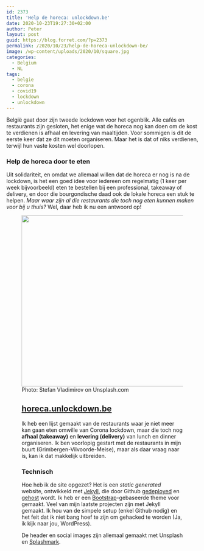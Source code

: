 ```yaml
---
id: 2373
title: 'Help de horeca: unlockdown.be'
date: 2020-10-23T19:27:30+02:00
author: Peter
layout: post
guid: https://blog.forret.com/?p=2373
permalink: /2020/10/23/help-de-horeca-unlockdown-be/
image: /wp-content/uploads/2020/10/square.jpg
categories:
  - Belgium
  - NL
tags:
  - belgie
  - corona
  - covid19
  - lockdown
  - unlockdown
---
```

 

België gaat door zijn tweede lockdown voor het ogenblik. Alle cafés en restaurants zijn gesloten, het enige wat de horeca nog kan doen om de kost te verdienen is afhaal en levering van maaltijden. Voor sommigen is dit de eerste keer dat ze dit moeten organiseren. Maar het is dat of niks verdienen, terwijl hun vaste kosten wel doorlopen. 

### Help de horeca door te eten

Uit solidariteit, en omdat we allemaal willen dat de horeca er nog is na de lockdown, is het een goed idee voor iedereen om regelmatig (1 keer per week bijvoorbeeld) eten te bestellen bij een professional, takeaway of delivery, en door die bourgondische daad ook de lokale horeca een stuk te helpen. _Maar waar zijn al die restaurants die toch nog eten kunnen maken voor bij u thuis?_ Wel, daar heb ik nu een antwoord op!<figure class="wp-block-image size-large">

[<img  width="900" height="450" src="https://blog.forret.com/wp-content/uploads/2020/10/social.jpg" alt="" class="wp-image-2374" srcset="https://blog.forret.com/wp-content/uploads/2020/10/social.jpg 900w, https://blog.forret.com/wp-content/uploads/2020/10/social-300x150.jpg 300w, https://blog.forret.com/wp-content/uploads/2020/10/social-768x384.jpg 768w" sizes="(max-width: 900px) 100vw, 900px" />](https://horeca.unlockdown.be/) Photo: Stefan Vladimirov on Unsplash.com   

## [horeca.unlockdown.be](https://horeca.unlockdown.be/)

Ik heb een lijst gemaakt van de restaurants waar je niet meer kan gaan eten omwille van Corona lockdown, maar die toch nog **afhaal (takeaway)** en **levering (delivery)** van lunch en dinner organiseren. Ik ben voorlopig gestart met de restaurants in mijn buurt (Grimbergen-Vilvoorde-Meise), maar als daar vraag naar is, kan ik dat makkelijk uitbreiden.

### Technisch

Hoe heb ik de site opgezet? Het is een _static generated_ website, ontwikkeld met [Jekyll](https://jekyllrb.com/), die door Github [gedeployed](https://github.com/pforret/horeca.unlockdown.be) en [gehost](https://horeca.unlockdown.be/) wordt. Ik heb er een [Bootstrap](https://getbootstrap.com/)-gebaseerde theme voor gemaakt. Veel van mijn laatste projecten zijn met Jekyll gemaakt. Ik hou van de simpele setup (enkel Github nodig) en het feit dat ik niet bang hoef te zijn om gehacked te worden (Ja, ik kijk naar jou, WordPress).

De header en social images zijn allemaal gemaakt met Unsplash en [Splashmark](https://blog.forret.com/2020/10/07/new-script-splashmark-easy-unsplash-image-markup-on-the-command-line/).